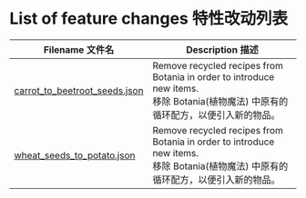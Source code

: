 # List of feature changes 特性改动列表

| Filename 文件名                                                   | Description 描述                                                                                                |
|----------------------------------------------------------------|---------------------------------------------------------------------------------------------------------------|
| [carrot_to_beetroot_seeds.json](carrot_to_beetroot_seeds.json) | Remove recycled recipes from Botania in order to introduce new items.<br/>移除 Botania(植物魔法) 中原有的循环配方，以便引入新的物品。 |
| [wheat_seeds_to_potato.json](wheat_seeds_to_potato.json)       | Remove recycled recipes from Botania in order to introduce new items.<br/>移除 Botania(植物魔法) 中原有的循环配方，以便引入新的物品。 |
